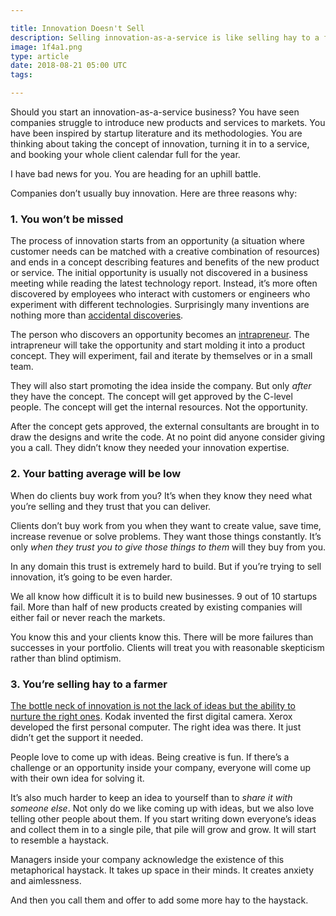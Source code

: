 ```yaml
---

title: Innovation Doesn't Sell
description: Selling innovation-as-a-service is like selling hay to a farmer
image: 1f4a1.png
type: article
date: 2018-08-21 05:00 UTC
tags:

---
```


Should you start an innovation-as-a-service business? You have seen companies struggle to introduce new products and services to markets. You have been inspired by startup literature and its methodologies. You are thinking about taking the concept of innovation, turning it in to a service, and booking your whole client calendar full for the year.

I have bad news for you. You are heading for an uphill battle.

Companies don’t usually buy innovation. Here are three reasons why:

### 1. You won’t be missed

The process of innovation starts from an opportunity (a situation where customer needs can be matched with a creative combination of resources) and ends in a concept describing features and benefits of the new product or service. The initial opportunity is usually not discovered in a business meeting while reading the latest technology report. Instead, it’s more often discovered by employees who interact with customers or engineers who experiment with different technologies. Surprisingly many inventions are nothing more than [accidental discoveries](https://www.nytimes.com/2016/01/03/opinion/how-to-cultivate-the-art-of-serendipity.html).

The person who discovers an opportunity becomes an [intrapreneur](https://en.wikipedia.org/wiki/Intrapreneurship). The intrapreneur will take the opportunity and start molding it into a product concept. They will experiment, fail and iterate by themselves or in a small team.

They will also start promoting the idea inside the company. But only *after* they have the concept. The concept will get approved by the C-level people. The concept will get the internal resources. Not the opportunity.

After the concept gets approved, the external consultants are brought in to draw the designs and write the code. At no point did anyone consider giving you a call. They didn’t know they needed your innovation expertise.

### 2. Your batting average will be low

When do clients buy work from you? It’s when they know they need what you’re selling and they trust that you can deliver.

Clients don’t buy work from you when they want to create value, save time, increase revenue or solve problems. They want those things constantly. It’s only *when they trust you to give those things to them* will they buy from you.

In any domain this trust is extremely hard to build. But if you’re trying to sell innovation, it’s going to be even harder.

We all know how difficult it is to build new businesses. 9 out of 10 startups fail. More than half of new products created by existing companies will either fail or never reach the markets.

You know this and your clients know this. There will be more failures than successes in your portfolio. Clients will treat you with reasonable skepticism rather than blind optimism.

### 3. You’re selling hay to a farmer

[The bottle neck of innovation is not the lack of ideas but the ability to nurture the right ones](https://hbr.org/2013/07/innovation-isnt-an-idea-proble). Kodak invented the first digital camera. Xerox developed the first personal computer. The right idea was there. It just didn’t get the support it needed.

People love to come up with ideas. Being creative is fun.  If there’s a challenge or an opportunity inside your company, everyone will come up with their own idea for solving it.

It’s also much harder to keep an idea to yourself than to *share it with someone else*. Not only do we like coming up with ideas, but we also love telling other people about them. If you start writing down everyone’s ideas and collect them in to a single pile, that pile will grow and grow. It will start to resemble a haystack.

Managers inside your company acknowledge the existence of this metaphorical haystack. It takes up space in their minds. It creates anxiety and aimlessness.

And then you call them and offer to add some more hay to the haystack.
